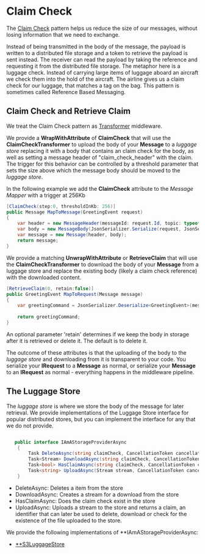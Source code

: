 # Claim Check

The [Claim Check](https://www.enterpriseintegrationpatterns.com/patterns/messaging/StoreInLibrary.html) pattern helps us reduce the size of our messages, without losing information that we need to exchange. 

Instead of being transmitted in the body of the message, the payload is written to a distributed file storage and a token to retrieve the payload is sent instead. The receiver can read the payload by taking the reference and requesting it from the distributed file storage. The metaphor here is a luggage check. Instead of carrying large items of luggage aboard an aircraft we check them into the hold of the aircraft. The airline gives us a claim check for our luggage, that matches a tag on the bag. This pattern is sometimes called Reference Based Messaging.

## Claim Check and Retrieve Claim

We treat the Claim Check pattern as [Transformer](/contents/MessageMappers.md#message-transformer-factory) middleware.

We provide a **WrapWithAttribute** of **ClaimCheck** that will use the **ClaimCheckTransformer** to upload the body of your **Message** to a *luggage store* replacing it with a body that contains an claim check for the body, as well as setting a message header of "claim_check_header" with the claim. The trigger for this behavior can be controlled by a threshold parameter that sets the size above which the message body should be moved to the *luggage store*.

In the following example we add the **ClaimCheck** attribute to the *Message Mapper* with a trigger at 256Kb

``` csharp
[ClaimCheck(step:0, thresholdInKb: 256)]
public Message MapToMessage(GreetingEvent request)
{
	var header = new MessageHeader(messageId: request.Id, topic: typeof(GreetingEvent).FullName.ToValidSNSTopicName(), messageType: MessageType.MT_EVENT);
	var body = new MessageBody(JsonSerializer.Serialize(request, JsonSerialisationOptions.Options));
	var message = new Message(header, body);
	return message;
}
```

We provide a matching **UnwrapWithAttribute** or **RetrieveClaim** that will use the **ClaimCheckTransformer** to download the body of your **Message** from a luggage store and replace the existing body (likely a claim check reference) with the downloaded content.

``` csharp
[RetrieveClaim(0, retain:false)]
public GreetingEvent MapToRequest(Message message)
{
	var greetingCommand = JsonSerializer.Deserialize<GreetingEvent>(message.Body.Value, JsonSerialisationOptions.Options);
	
	return greetingCommand;
}

```

An optional parameter 'retain' determines if we keep the body in storage after it is retrieved or delete it. The default is to delete it.

The outcome of these attributes is that the uploading of the body to the *luggage store* and downloading from it is transparent to your code. You serialize your **IRequest** to a **Message** as normal, or serialize your **Message** to an **IRequest** as normal - everything happens in the middleware pipeline.

## The Luggage Store

The *luggage store* is where we store the body of the message for later retrieval. We provide implementations of the Luggage Store interface for popular distributed stores, but you can implement the interface for any that we do not provide.

```csharp

   public interface IAmAStorageProviderAsync
    {
        Task DeleteAsync(string claimCheck, CancellationToken cancellationToken);
        Task<Stream> DownloadAsync(string claimCheck, CancellationToken cancellationToken);
        Task<bool> HasClaimAsync(string claimCheck, CancellationToken cancellationToken);
        Task<string> UploadAsync(Stream stream, CancellationToken cancellationToken);
    }

```

* DeleteAsync: Deletes a item from the store
* DownloadAsync: Creates a stream for a download from the store
* HasClaimAsync: Does the claim check exist in the store
* UploadAsync: Uploads a stream to the store and returns a claim, an identifier that can later be used to delete, download or check for the existence of the file uploaded to the store.

We provide the following implementations of **IAmAStorageProviderAsync:

* [**S3LuggageStore](/contents/S3LuggageStore.md)